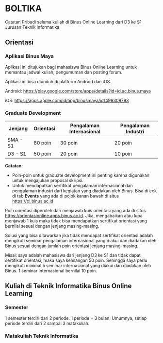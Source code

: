 # BOLTIKA

Catatan Pribadi selama kuliah di Binus Online Learning dari D3 ke S1 Jurusan Teknik Informatika.

## Orientasi

### Aplikasi Binus Maya

Aplikasi ini ditujukan bagi mahasiswa Binus Online Learning untuk memantau jadwal kuliah, pengumuman dan posting forum.

Aplikasi ini bisa diunduh di platform Android dan iOS.

Android: https://play.google.com/store/apps/details?id=id.ac.binus.maya

iOS: https://apps.apple.com/id/app/binusmaya/id1499309793

### Graduate Development

| Jenjang  | Orientasi | Pengalaman Internasional | Pengalaman Industri |
|----------|-----------|--------------------------|---------------------|
| SMA - S1 | 80 poin   | 30 poin                  | 20 poin             |
| D3 - S1  | 50 poin   | 20 poin                  | 10 poin             |

**Catatan:** 

- Poin-poin untuk graduate development ini penting karena digunakan untuk mengajukan proposal skripsi.
- Untuk mendapatkan sertifikat pengalaman internasional dan pengalaman industri dari kegiatan yang diadakan oleh Binus. Bisa di cek di tab **Events** yang ada di pojok kanan bawah di situs https://ol.binus.ac.id

Poin orientasi diperoleh dari menjawab kuis orientasi yang ada di situs https://orientasionline.apps.binus.ac.id. Jika, mengabaikan atau lupa menjawab 1 kuis maka tidak bisa mendapatkan sertifikat orientasi yang bernilai sesuai dengan jenjang masing-masing.

Solusi yang bisa ditawarkan jika tidak mendapat sertifikat orientasi adalah mengikuti seminar pengalaman internasional yang diakui dan diadakan oleh Binus sesuai dengan jumlah poin orientasi jenjang masing-masing.

Misal: saya adalah mahasiswa dari jenjang D3 ke S1 dan tidak dapat sertifikat orientasi, maka saya kehilangan 50 poin. Sehingga saya perlu mengikuti minimal 5 seminar internasional yang diakui dan diadakan oleh Binus. 1 seminar internasional bernilai 10 poin.


## Kuliah di Teknik Informatika Binus Online Learning


### Semester

1 semester terdiri dari 2 periode. 1 periode = 3 bulan. Umumnya, setiap periode terdiri dari 2 sampai 3 matakuliah.

### Matakuliah Teknik Informatika

